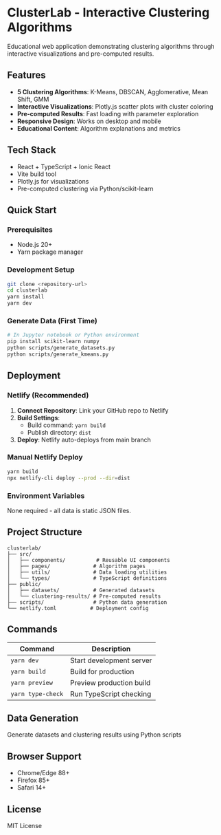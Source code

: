 # ClusterLab - Interactive Clustering Algorithms

Educational web application demonstrating clustering algorithms through interactive visualizations and pre-computed results.

## Features
- **5 Clustering Algorithms**: K-Means, DBSCAN, Agglomerative, Mean Shift, GMM
- **Interactive Visualizations**: Plotly.js scatter plots with cluster coloring
- **Pre-computed Results**: Fast loading with parameter exploration
- **Responsive Design**: Works on desktop and mobile
- **Educational Content**: Algorithm explanations and metrics

## Tech Stack
- React + TypeScript + Ionic React
- Vite build tool
- Plotly.js for visualizations
- Pre-computed clustering via Python/scikit-learn

## Quick Start

### Prerequisites
- Node.js 20+
- Yarn package manager

### Development Setup
```bash
git clone <repository-url>
cd clusterlab
yarn install
yarn dev
```

### Generate Data (First Time)
```bash
# In Jupyter notebook or Python environment
pip install scikit-learn numpy
python scripts/generate_datasets.py
python scripts/generate_kmeans.py
```

## Deployment

### Netlify (Recommended)
1. **Connect Repository**: Link your GitHub repo to Netlify
2. **Build Settings**:
   - Build command: `yarn build`
   - Publish directory: `dist`
3. **Deploy**: Netlify auto-deploys from main branch

### Manual Netlify Deploy
```bash
yarn build
npx netlify-cli deploy --prod --dir=dist
```

### Environment Variables
None required - all data is static JSON files.

## Project Structure
```
clusterlab/
├── src/
│   ├── components/          # Reusable UI components
│   ├── pages/              # Algorithm pages
│   ├── utils/              # Data loading utilities
│   └── types/              # TypeScript definitions
├── public/
│   ├── datasets/           # Generated datasets
│   └── clustering-results/ # Pre-computed results
├── scripts/                # Python data generation
└── netlify.toml           # Deployment config
```

## Commands
| Command | Description |
|---------|-------------|
| `yarn dev` | Start development server |
| `yarn build` | Build for production |
| `yarn preview` | Preview production build |
| `yarn type-check` | Run TypeScript checking |

## Data Generation
Generate datasets and clustering results using Python scripts

## Browser Support
- Chrome/Edge 88+
- Firefox 85+
- Safari 14+

## License
MIT License